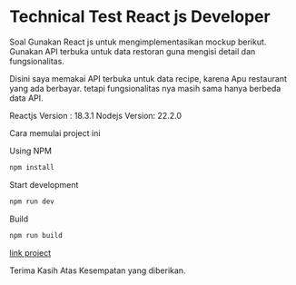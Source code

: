 # Technical Test React js Developer

Soal
Gunakan React js untuk mengimplementasikan mockup berikut. Gunakan API terbuka untuk data restoran guna mengisi detail dan fungsionalitas.

Disini saya memakai API terbuka untuk data recipe, karena Apu restaurant yang ada berbayar. tetapi fungsionalitas nya masih sama hanya berbeda data API.

Reactjs Version : 18.3.1
Nodejs Version: 22.2.0

Cara memulai project ini

Using NPM
```bash
npm install 
```

Start development
```bash
npm run dev
```

Build
```bash
npm run build
```

[link project](https://66e56ee2490049319f38a395--react-js-technical-test.netlify.app/)

Terima Kasih Atas Kesempatan yang diberikan.